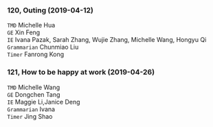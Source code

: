 ### 120, Outing (2019-04-12)
`TMD` Michelle Hua  
`GE` Xin Feng    
`IE` Ivana Pazak, Sarah Zhang, Wujie Zhang, Michelle Wang, Hongyu Qi      
`Grammarian` Chunmiao Liu    
`Timer` Fanrong Kong    

### 121, How to be happy at work (2019-04-26)
`TMD` Michelle Wang  
`GE` Dongchen Tang    
`IE` Maggie Li,Janice Deng         
`Grammarian` Ivana    
`Timer` Jing Shao    
